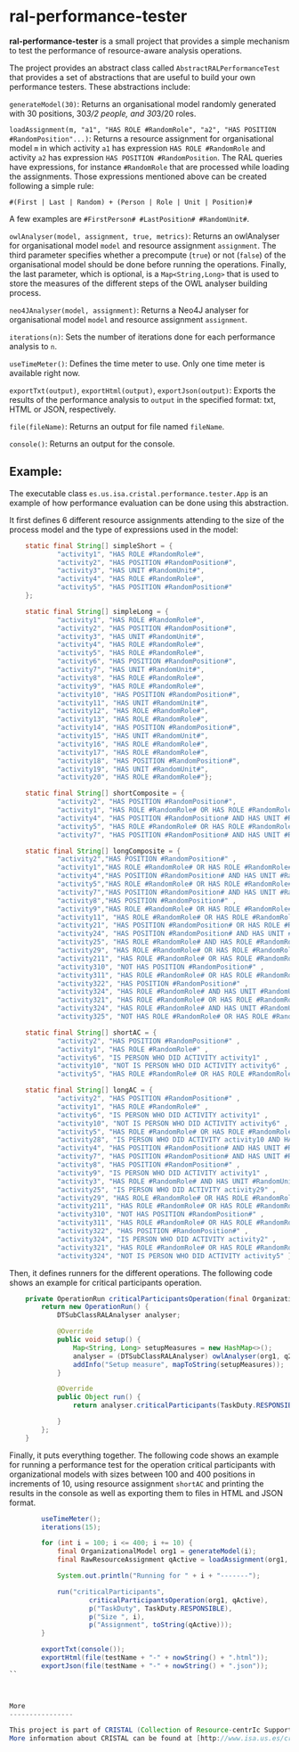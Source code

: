 ral-performance-tester
======================

**ral-performance-tester** is a small project that provides a simple mechanism to test the performance of resource-aware
analysis operations.

The project provides an abstract class called `AbstractRALPerformanceTest` that provides a set of abstractions that
are useful to build your own performance testers. These abstractions include:

`generateModel(30)`: Returns an organisational model randomly generated with 30 positions, 30*3/2 people, and 30*3/20 roles.

`loadAssignment(m, "a1", "HAS ROLE #RandomRole", "a2", "HAS POSITION #RandomPosition"...)`: Returns a resource assignment for
organisational model `m` in which activity `a1` has expression `HAS ROLE #RandomRole` and activity `a2` has expression
`HAS POSITION #RandomPosition`. The RAL queries have expressions, for instance `#RandomRole` that are processed while
loading the assignments. Those expressions mentioned above can be created following a simple rule:

`#(First | Last | Random) + (Person | Role | Unit | Position)#`

A few examples are `#FirstPerson# #LastPosition# #RandomUnit#`.

`owlAnalyser(model, assignment, true, metrics)`: Returns an owlAnalyser for organisational model `model` and resource
 assignment `assignment`. The third parameter specifies whether a precompute (`true`) or not (`false`) of the organisational
 model should be done before running the operations. Finally, the last parameter, which is optional, is a `Map<String,Long>`
 that is used to store the measures of the different steps of the OWL analyser building process.

`neo4JAnalyser(model, assignment)`: Returns a Neo4J analyser for organisational model `model` and resource assignment
`assignment`.

`iterations(n)`: Sets the number of iterations done for each performance analysis to `n`.

`useTimeMeter()`: Defines the time meter to use. Only one time meter is available right now.

`exportTxt(output)`, `exportHtml(output)`, `exportJson(output)`: Exports the results of the performance analysis to `output`
in the specified format: txt, HTML or JSON, respectively.

`file(fileName)`: Returns an output for file named `fileName`.

`console()`: Returns an output for the console.

Example:
--------

The executable class `es.us.isa.cristal.performance.tester.App` is an example of how performance evaluation can be done
using this abstraction.

It first defines 6 different resource assignments attending to the size of the process model and the type of expressions
used in the model:

```java
    static final String[] simpleShort = {
            "activity1", "HAS ROLE #RandomRole#",
            "activity2", "HAS POSITION #RandomPosition#",
            "activity3", "HAS UNIT #RandomUnit#",
            "activity4", "HAS ROLE #RandomRole#",
            "activity5", "HAS POSITION #RandomPosition#"
    };

    static final String[] simpleLong = {
            "activity1", "HAS ROLE #RandomRole#",
            "activity2", "HAS POSITION #RandomPosition#",
            "activity3", "HAS UNIT #RandomUnit#",
            "activity4", "HAS ROLE #RandomRole#",
            "activity5", "HAS ROLE #RandomRole#",
            "activity6", "HAS POSITION #RandomPosition#",
            "activity7", "HAS UNIT #RandomUnit#",
            "activity8", "HAS ROLE #RandomRole#",
            "activity9", "HAS ROLE #RandomRole#",
            "activity10", "HAS POSITION #RandomPosition#",
            "activity11", "HAS UNIT #RandomUnit#",
            "activity12", "HAS ROLE #RandomRole#",
            "activity13", "HAS ROLE #RandomRole#",
            "activity14", "HAS POSITION #RandomPosition#",
            "activity15", "HAS UNIT #RandomUnit#",
            "activity16", "HAS ROLE #RandomRole#",
            "activity17", "HAS ROLE #RandomRole#",
            "activity18", "HAS POSITION #RandomPosition#",
            "activity19", "HAS UNIT #RandomUnit#",
            "activity20", "HAS ROLE #RandomRole#"};

    static final String[] shortComposite = {
            "activity2", "HAS POSITION #RandomPosition#",
            "activity1", "HAS ROLE #RandomRole# OR HAS ROLE #RandomRole#",
            "activity4", "HAS POSITION #RandomPosition# AND HAS UNIT #RandomUnit#",
            "activity5", "HAS ROLE #RandomRole# OR HAS ROLE #RandomRole#",
            "activity7", "HAS POSITION #RandomPosition# AND HAS UNIT #RandomUnit#"};

    static final String[] longComposite = {
            "activity2","HAS POSITION #RandomPosition#" ,
            "activity1","HAS ROLE #RandomRole# OR HAS ROLE #RandomRole#" ,
            "activity4","HAS POSITION #RandomPosition# AND HAS UNIT #RandomUnit#" ,
            "activity5","HAS ROLE #RandomRole# OR HAS ROLE #RandomRole#" ,
            "activity7","HAS POSITION #RandomPosition# AND HAS UNIT #RandomUnit#" ,
            "activity8","HAS POSITION #RandomPosition#" ,
            "activity9","HAS ROLE #RandomRole# OR HAS ROLE #RandomRole#" ,
            "activity11", "HAS ROLE #RandomRole# OR HAS ROLE #RandomRole#" ,
            "activity21", "HAS POSITION #RandomPosition# OR HAS ROLE #RandomRole#" ,
            "activity24", "HAS POSITION #RandomPosition# AND HAS UNIT #RandomUnit#" ,
            "activity25", "HAS ROLE #RandomRole# AND HAS ROLE #RandomRole#" ,
            "activity29", "HAS ROLE #RandomRole# OR HAS ROLE #RandomRole#" ,
            "activity211", "HAS ROLE #RandomRole# OR HAS ROLE #RandomRole#" ,
            "activity310", "NOT HAS POSITION #RandomPosition#" ,
            "activity311", "HAS ROLE #RandomRole# OR HAS ROLE #RandomRole#" ,
            "activity322", "HAS POSITION #RandomPosition#" ,
            "activity324", "HAS ROLE #RandomRole# AND HAS UNIT #RandomUnit#" ,
            "activity321", "HAS ROLE #RandomRole# OR HAS ROLE #RandomRole#" ,
            "activity324", "HAS ROLE #RandomRole# AND HAS UNIT #RandomUnit#" ,
            "activity325", "NOT HAS ROLE #RandomRole# OR HAS ROLE #RandomRole#"};

    static final String[] shortAC = {
            "activity2", "HAS POSITION #RandomPosition#" ,
            "activity1", "HAS ROLE #RandomRole#" ,
            "activity6", "IS PERSON WHO DID ACTIVITY activity1" ,
            "activity10", "NOT IS PERSON WHO DID ACTIVITY activity6" ,
            "activity5", "HAS ROLE #RandomRole# OR HAS ROLE #RandomRole#"};

    static final String[] longAC = {
            "activity2", "HAS POSITION #RandomPosition#" ,
            "activity1", "HAS ROLE #RandomRole#" ,
            "activity6", "IS PERSON WHO DID ACTIVITY activity1" ,
            "activity10", "NOT IS PERSON WHO DID ACTIVITY activity6" ,
            "activity5", "HAS ROLE #RandomRole# OR HAS ROLE #RandomRole#",
            "activity28", "IS PERSON WHO DID ACTIVITY activity10 AND HAS POSITION #RandomPosition#" ,
            "activity4", "HAS POSITION #RandomPosition# AND HAS UNIT #RandomUnit#" ,
            "activity7", "HAS POSITION #RandomPosition# AND HAS UNIT #RandomUnit#" ,
            "activity8", "HAS POSITION #RandomPosition#" ,
            "activity9", "IS PERSON WHO DID ACTIVITY activity1" ,
            "activity3", "HAS ROLE #RandomRole# AND HAS UNIT #RandomUnit#",
            "activity25", "IS PERSON WHO DID ACTIVITY activity29" ,
            "activity29", "HAS ROLE #RandomRole# OR HAS ROLE #RandomRole#" ,
            "activity211", "HAS ROLE #RandomRole# OR HAS ROLE #RandomRole#" ,
            "activity310", "NOT HAS POSITION #RandomPosition#" ,
            "activity311", "HAS ROLE #RandomRole# OR HAS ROLE #RandomRole#" ,
            "activity322", "HAS POSITION #RandomPosition#" ,
            "activity324", "IS PERSON WHO DID ACTIVITY activity2" ,
            "activity321", "HAS ROLE #RandomRole# OR HAS ROLE #RandomRole#" ,
            "activity324", "NOT IS PERSON WHO DID ACTIVITY activity5" };
```

Then, it defines runners for the different operations. The following code shows an example for critical participants
operation.

```java
    private OperationRun criticalParticipantsOperation(final OrganizationalModel org1, final RawResourceAssignment q2) {
        return new OperationRun() {
            DTSubClassRALAnalyser analyser;

            @Override
            public void setup() {
                Map<String, Long> setupMeasures = new HashMap<>();
                analyser = (DTSubClassRALAnalyser) owlAnalyser(org1, q2, false, setupMeasures);
                addInfo("Setup measure", mapToString(setupMeasures));
            }

            @Override
            public Object run() {
                return analyser.criticalParticipants(TaskDuty.RESPONSIBLE);

            }
        };
    }
```

Finally, it puts everything together. The following code shows an example for running a performance test for the
 operation critical participants with organizational models with sizes between 100 and 400 positions in increments of 10,
 using resource assignment `shortAC` and printing the results in the console as well as exporting them to files in HTML
 and JSON format.

```java
        useTimeMeter();
        iterations(15);

        for (int i = 100; i <= 400; i += 10) {
            final OrganizationalModel org1 = generateModel(i);
            final RawResourceAssignment qActive = loadAssignment(org1, shortAC);

            System.out.println("Running for " + i + "-------");

            run("criticalParticipants",
                    criticalParticipantsOperation(org1, qActive),
                    p("TaskDuty", TaskDuty.RESPONSIBLE),
                    p("Size ", i),
                    p("Assignment", toString(qActive)));
        }

        exportTxt(console());
        exportHtml(file(testName + "-" + nowString() + ".html"));
        exportJson(file(testName + "-" + nowString() + ".json"));
``



More
----------------

This project is part of CRISTAL (Collection of Resource-centrIc Supporting Tools And Languages).
More information about CRISTAL can be found at [http://www.isa.us.es/cristal/](http://www.isa.us.es/cristal/).
